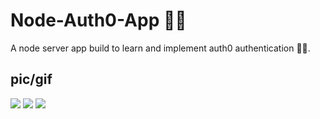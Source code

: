 # Node-Auth0-App 👨‍💻

A node server app build to learn and implement auth0 authentication 🐱‍👤.

## pic/gif

![]("./githubImages/home.png")
![]("./githubImages/news.png")
![]("./githubImages/newsList.png")
